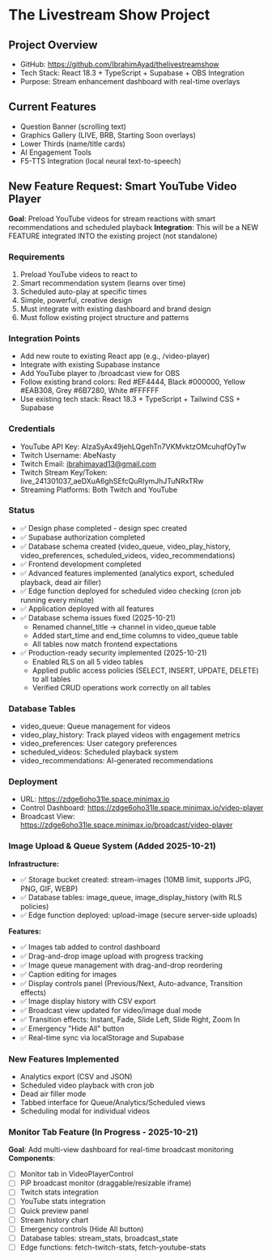 # The Livestream Show Project

## Project Overview
- GitHub: https://github.com/IbrahimAyad/thelivestreamshow
- Tech Stack: React 18.3 + TypeScript + Supabase + OBS Integration
- Purpose: Stream enhancement dashboard with real-time overlays

## Current Features
- Question Banner (scrolling text)
- Graphics Gallery (LIVE, BRB, Starting Soon overlays)
- Lower Thirds (name/title cards)
- AI Engagement Tools
- F5-TTS Integration (local neural text-to-speech)

## New Feature Request: Smart YouTube Video Player
**Goal**: Preload YouTube videos for stream reactions with smart recommendations and scheduled playback
**Integration**: This will be a NEW FEATURE integrated INTO the existing project (not standalone)

### Requirements
1. Preload YouTube videos to react to
2. Smart recommendation system (learns over time)
3. Scheduled auto-play at specific times
4. Simple, powerful, creative design
5. Must integrate with existing dashboard and brand design
6. Must follow existing project structure and patterns

### Integration Points
- Add new route to existing React app (e.g., /video-player)
- Integrate with existing Supabase instance
- Add YouTube player to /broadcast view for OBS
- Follow existing brand colors: Red #EF4444, Black #000000, Yellow #EAB308, Grey #6B7280, White #FFFFFF
- Use existing tech stack: React 18.3 + TypeScript + Tailwind CSS + Supabase

### Credentials
- YouTube API Key: AIzaSyAx49jehLQgehTn7VKMvktzOMcuhqfOyTw
- Twitch Username: AbeNasty
- Twitch Email: ibrahimayad13@gmail.com
- Twitch Stream Key/Token: live_241301037_aeDXuA6ghSEfcQuRIymJhJTuNRxTRw
- Streaming Platforms: Both Twitch and YouTube

### Status
- ✅ Design phase completed - design spec created
- ✅ Supabase authorization completed
- ✅ Database schema created (video_queue, video_play_history, video_preferences, scheduled_videos, video_recommendations)
- ✅ Frontend development completed
- ✅ Advanced features implemented (analytics export, scheduled playback, dead air filler)
- ✅ Edge function deployed for scheduled video checking (cron job running every minute)
- ✅ Application deployed with all features
- ✅ Database schema issues fixed (2025-10-21)
  - Renamed channel_title → channel in video_queue table
  - Added start_time and end_time columns to video_queue table
  - All tables now match frontend expectations
- ✅ Production-ready security implemented (2025-10-21)
  - Enabled RLS on all 5 video tables
  - Applied public access policies (SELECT, INSERT, UPDATE, DELETE) to all tables
  - Verified CRUD operations work correctly on all tables

### Database Tables
- video_queue: Queue management for videos
- video_play_history: Track played videos with engagement metrics
- video_preferences: User category preferences
- scheduled_videos: Scheduled playback system
- video_recommendations: AI-generated recommendations

### Deployment
- URL: https://zdge6oho31le.space.minimax.io
- Control Dashboard: https://zdge6oho31le.space.minimax.io/video-player
- Broadcast View: https://zdge6oho31le.space.minimax.io/broadcast/video-player

### Image Upload & Queue System (Added 2025-10-21)
**Infrastructure:**
- ✅ Storage bucket created: stream-images (10MB limit, supports JPG, PNG, GIF, WEBP)
- ✅ Database tables: image_queue, image_display_history (with RLS policies)
- ✅ Edge function deployed: upload-image (secure server-side uploads)

**Features:**
- ✅ Images tab added to control dashboard
- ✅ Drag-and-drop image upload with progress tracking
- ✅ Image queue management with drag-and-drop reordering
- ✅ Caption editing for images
- ✅ Display controls panel (Previous/Next, Auto-advance, Transition effects)
- ✅ Image display history with CSV export
- ✅ Broadcast view updated for video/image dual mode
- ✅ Transition effects: Instant, Fade, Slide Left, Slide Right, Zoom In
- ✅ Emergency "Hide All" button
- ✅ Real-time sync via localStorage and Supabase

### New Features Implemented
- Analytics export (CSV and JSON)
- Scheduled video playback with cron job
- Dead air filler mode
- Tabbed interface for Queue/Analytics/Scheduled views
- Scheduling modal for individual videos

### Monitor Tab Feature (In Progress - 2025-10-21)
**Goal**: Add multi-view dashboard for real-time broadcast monitoring
**Components**:
- [ ] Monitor tab in VideoPlayerControl
- [ ] PiP broadcast monitor (draggable/resizable iframe)
- [ ] Twitch stats integration
- [ ] YouTube stats integration  
- [ ] Quick preview panel
- [ ] Stream history chart
- [ ] Emergency controls (Hide All button)
- [ ] Database tables: stream_stats, broadcast_state
- [ ] Edge functions: fetch-twitch-stats, fetch-youtube-stats
